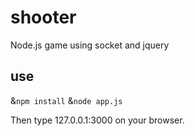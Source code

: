 # shooter

Node.js game using socket and jquery

## use

&``npm install``
&``node app.js``

Then type 127.0.0.1:3000 on your browser.
